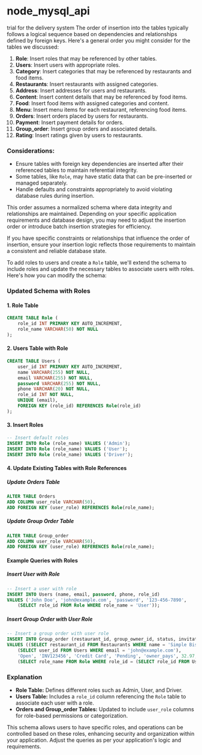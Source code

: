 # node_mysql_api
trial for the delivery system
The order of insertion into the tables typically follows a logical sequence based on dependencies and relationships defined by foreign keys. Here's a general order you might consider for the tables we discussed:

1. **Role**: Insert roles that may be referenced by other tables.
2. **Users**: Insert users with appropriate roles.
3. **Category**: Insert categories that may be referenced by restaurants and food items.
4. **Restaurants**: Insert restaurants with assigned categories.
5. **Address**: Insert addresses for users and restaurants.
6. **Content**: Insert content details that may be referenced by food items.
7. **Food**: Insert food items with assigned categories and content.
8. **Menu**: Insert menu items for each restaurant, referencing food items.
9. **Orders**: Insert orders placed by users for restaurants.
10. **Payment**: Insert payment details for orders.
11. **Group_order**: Insert group orders and associated details.
12. **Rating**: Insert ratings given by users to restaurants.

### Considerations:
- Ensure tables with foreign key dependencies are inserted after their referenced tables to maintain referential integrity.
- Some tables, like `Role`, may have static data that can be pre-inserted or managed separately.
- Handle defaults and constraints appropriately to avoid violating database rules during insertion.

This order assumes a normalized schema where data integrity and relationships are maintained. Depending on your specific application requirements and database design, you may need to adjust the insertion order or introduce batch insertion strategies for efficiency.

If you have specific constraints or relationships that influence the order of insertion, ensure your insertion logic reflects those requirements to maintain a consistent and reliable database state.




To add roles to users and create a `Role` table, we'll extend the schema to include roles and update the necessary tables to associate users with roles. Here's how you can modify the schema:

### Updated Schema with Roles

#### 1. Role Table
```sql
CREATE TABLE Role (
    role_id INT PRIMARY KEY AUTO_INCREMENT,
    role_name VARCHAR(50) NOT NULL
);
```

#### 2. Users Table with Role
```sql
CREATE TABLE Users (
    user_id INT PRIMARY KEY AUTO_INCREMENT,
    name VARCHAR(255) NOT NULL,
    email VARCHAR(255) NOT NULL,
    password VARCHAR(255) NOT NULL,
    phone VARCHAR(20) NOT NULL,
    role_id INT NOT NULL,
    UNIQUE (email),
    FOREIGN KEY (role_id) REFERENCES Role(role_id)
);
```

#### 3. Insert Roles
```sql
-- Insert default roles
INSERT INTO Role (role_name) VALUES ('Admin');
INSERT INTO Role (role_name) VALUES ('User');
INSERT INTO Role (role_name) VALUES ('Driver');
```

#### 4. Update Existing Tables with Role References

##### Update Orders Table
```sql
ALTER TABLE Orders
ADD COLUMN user_role VARCHAR(50),
ADD FOREIGN KEY (user_role) REFERENCES Role(role_name);
```

##### Update Group Order Table
```sql
ALTER TABLE Group_order
ADD COLUMN user_role VARCHAR(50),
ADD FOREIGN KEY (user_role) REFERENCES Role(role_name);
```

#### Example Queries with Roles

##### Insert User with Role
```sql
-- Insert a user with role
INSERT INTO Users (name, email, password, phone, role_id)
VALUES ('John Doe', 'john@example.com', 'password', '123-456-7890',
    (SELECT role_id FROM Role WHERE role_name = 'User'));
```

##### Insert Group Order with User Role
```sql
-- Insert a group order with user role
INSERT INTO Group_order (restaurant_id, group_owner_id, status, invitation_code, payment_method, payment_status, payment_type, total_amount, user_role)
VALUES ((SELECT restaurant_id FROM Restaurants WHERE name = 'Simple Bistro'), 
    (SELECT user_id FROM Users WHERE email = 'john@example.com'), 
    'Open', 'INV123456', 'Credit Card', 'Pending', 'owner_pays', 32.97,
    (SELECT role_name FROM Role WHERE role_id = (SELECT role_id FROM Users WHERE email = 'john@example.com')));
```

### Explanation

- **Role Table:** Defines different roles such as Admin, User, and Driver.
- **Users Table:** Includes a `role_id` column referencing the `Role` table to associate each user with a role.
- **Orders and Group_order Tables:** Updated to include `user_role` columns for role-based permissions or categorization.

This schema allows users to have specific roles, and operations can be controlled based on these roles, enhancing security and organization within your application. Adjust the queries as per your application's logic and requirements.